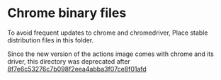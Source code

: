# Chrome binary files

To avoid frequent updates to chrome and chromedriver, Place stable distribution files in this folder.

Since the new version of the actions image comes with chrome and its driver, this directory was deprecated after [8f7e6c53276c7b098f2eea4abba3f07ce8f01afd](https://github.com/GoodManWEN/Programming-Language-Benchmarks-Visualization/commit/8f7e6c53276c7b098f2eea4abba3f07ce8f01afd)
